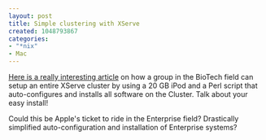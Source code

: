 ```yaml
--- 
layout: post
title: Simple clustering with XServe
created: 1048793867
categories: 
- "*nix"
- Mac
---
```

<a href="http://maccentral.macworld.com/news/2003/03/27/xserveipod/">Here is a really interesting article</a> on how a group in the BioTech field can setup an entire XServe cluster by using a 20 GB iPod and a Perl script that auto-configures and installs all software on the Cluster.  Talk about your easy install!

Could this be Apple's ticket to ride in the Enterprise field?  Drastically simplified auto-configuration and installation of Enterprise systems?
